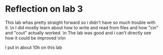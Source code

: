# Reflection on lab 3

This lab whas pretty straight forward so i didn't have so much trouble with it. \n
I did mostly learn about how to write and read from files and how "cin" and "cout" actually worked. \n
The lab was good and i can't directly see how it could be improved \n\n


I put in about 10h on this lab
